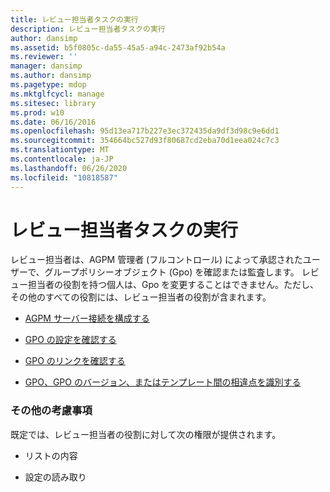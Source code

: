 ```yaml
---
title: レビュー担当者タスクの実行
description: レビュー担当者タスクの実行
author: dansimp
ms.assetid: b5f0805c-da55-45a5-a94c-2473af92b54a
ms.reviewer: ''
manager: dansimp
ms.author: dansimp
ms.pagetype: mdop
ms.mktglfcycl: manage
ms.sitesec: library
ms.prod: w10
ms.date: 06/16/2016
ms.openlocfilehash: 95d13ea717b227e3ec372435da9df3d98c9e6dd1
ms.sourcegitcommit: 354664bc527d93f80687cd2eba70d1eea024c7c3
ms.translationtype: MT
ms.contentlocale: ja-JP
ms.lasthandoff: 06/26/2020
ms.locfileid: "10818587"
---
```

# レビュー担当者タスクの実行


レビュー担当者は、AGPM 管理者 (フルコントロール) によって承認されたユーザーで、グループポリシーオブジェクト (Gpo) を確認または監査します。 レビュー担当者の役割を持つ個人は、Gpo を変更することはできません。ただし、その他のすべての役割には、レビュー担当者の役割が含まれます。

-   [AGPM サーバー接続を構成する](configure-an-agpm-server-connection-agpm40.md)

-   [GPO の設定を確認する](review-gpo-settings-agpm40.md)

-   [GPO のリンクを確認する](review-gpo-links-agpm40.md)

-   [GPO、GPO のバージョン、またはテンプレート間の相違点を識別する](identify-differences-between-gpos-gpo-versions-or-templates-agpm40.md)

### その他の考慮事項

既定では、レビュー担当者の役割に対して次の権限が提供されます。

-   リストの内容

-   設定の読み取り

 

 





